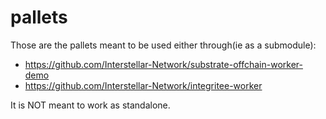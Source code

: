 # pallets

Those are the pallets meant to be used either through(ie as a submodule):
- https://github.com/Interstellar-Network/substrate-offchain-worker-demo
- https://github.com/Interstellar-Network/integritee-worker

It is NOT meant to work as standalone.